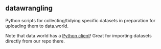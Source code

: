 ## datawrangling

Python scripts for collecting/tidying specific datasets in preparation for uploading them to data.world.

Note that data.world has a [Python client](https://github.com/datadotworld/data.world-py)! Great for importing datasets directly from our repo there.
